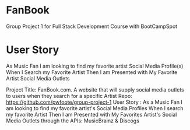 # FanBook
Group Project 1 for Full Stack Development Course with BootCampSpot

# User Story
As Music Fan I am looking to find my favorite artist Social Media Profile(s) When I Search my Favorite Artist Then I am Presented with My Favorite Artist Social Media Outlets

Project Title: FanBook.com. A website that will supply social media outlets to users when they search for a specific Artist Repo: https://github.com/pwfoote/group-project-1 User Story : As a Music Fan I am looking to find my favorite artist's Social Media Profiles When I search my favorite Artist Then I am Presented with My Favorites Artist's Social Media Outlets through the APIs: MusicBrainz & Discogs